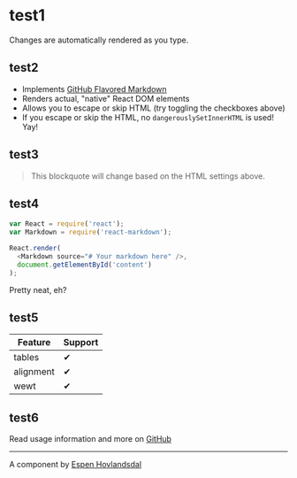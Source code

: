 
# test1

Changes are automatically rendered as you type.

## test2

* Implements [GitHub Flavored Markdown](https://github.github.com/gfm/)
* Renders actual, "native" React DOM elements
* Allows you to escape or skip HTML (try toggling the checkboxes above)
* If you escape or skip the HTML, no `dangerouslySetInnerHTML` is used! Yay!

## test3

<blockquote>
  This blockquote will change based on the HTML settings above.
</blockquote>

## test4
```js
var React = require('react');
var Markdown = require('react-markdown');

React.render(
  <Markdown source="# Your markdown here" />,
  document.getElementById('content')
);
```

Pretty neat, eh?

## test5

| Feature   | Support |
| --------- | ------- |
| tables    | ✔ |
| alignment | ✔ |
| wewt      | ✔ |

## test6

Read usage information and more on [GitHub](//github.com/rexxars/react-markdown)

---------------

A component by [Espen Hovlandsdal](https://espen.codes/)
